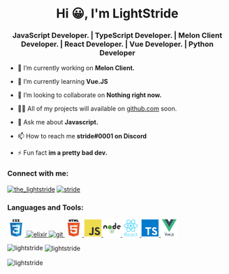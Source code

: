 <h1 align="center">Hi 😀, I'm LightStride</h1>
<h3 align="center">JavaScript Developer. | TypeScript Developer. | Melon Client Developer. | React Developer. | Vue Developer. | Python Developer </h3>

- 🔭 I’m currently working on **Melon Client.**

- 🌱 I’m currently learning **Vue.JS**

- 👯 I’m looking to collaborate on **Nothing right now.**

- 👨‍💻 All of my projects will available on [github.com](github.com) soon.

- 💬 Ask me about **Javascript.**

- 📫 How to reach me **stride#0001 on Discord**

- ⚡ Fun fact **im a pretty bad dev.**

<h3 align="left">Connect with me:</h3>
<p align="left">
<a href="https://twitter.com/the_lightstride" target="blank"><img align="center" src="https://cdn.jsdelivr.net/npm/simple-icons@3.0.1/icons/twitter.svg" alt="the_lightstride" height="30" width="40" /></a>
<a href="https://www.youtube.com/channel/UChswSncIBi8zueVv_YdTs-w" target="blank"><img align="center" src="https://cdn.jsdelivr.net/npm/simple-icons@3.0.1/icons/youtube.svg" alt="stride" height="30" width="40" /></a>
</p>

<h3 align="left">Languages and Tools:</h3>
<p align="left"> <a href="https://www.w3schools.com/css/" target="_blank"> <img src="https://raw.githubusercontent.com/devicons/devicon/master/icons/css3/css3-original-wordmark.svg" alt="css3" width="40" height="40"/> </a> <a href="https://elixir-lang.org" target="_blank"> <img src="https://www.vectorlogo.zone/logos/elixir-lang/elixir-lang-icon.svg" alt="elixir" width="40" height="40"/> </a> <a href="https://git-scm.com/" target="_blank"> <img src="https://www.vectorlogo.zone/logos/git-scm/git-scm-icon.svg" alt="git" width="40" height="40"/> </a> <a href="https://www.w3.org/html/" target="_blank"> <img src="https://raw.githubusercontent.com/devicons/devicon/master/icons/html5/html5-original-wordmark.svg" alt="html5" width="40" height="40"/> </a> <a href="https://developer.mozilla.org/en-US/docs/Web/JavaScript" target="_blank"> <img src="https://raw.githubusercontent.com/devicons/devicon/master/icons/javascript/javascript-original.svg" alt="javascript" width="40" height="40"/> </a> <a href="https://nodejs.org" target="_blank"> <img src="https://raw.githubusercontent.com/devicons/devicon/master/icons/nodejs/nodejs-original-wordmark.svg" alt="nodejs" width="40" height="40"/> </a> <a href="https://reactjs.org/" target="_blank"> <img src="https://raw.githubusercontent.com/devicons/devicon/master/icons/react/react-original-wordmark.svg" alt="react" width="40" height="40"/> </a> <a href="https://www.typescriptlang.org/" target="_blank"> <img src="https://raw.githubusercontent.com/devicons/devicon/master/icons/typescript/typescript-original.svg" alt="typescript" width="40" height="40"/> </a> <a href="https://vuejs.org/" target="_blank"> <img src="https://raw.githubusercontent.com/devicons/devicon/master/icons/vuejs/vuejs-original-wordmark.svg" alt="vuejs" width="40" height="40"/> </a> </p>

<p><img align="left" src="https://github-readme-stats.vercel.app/api/top-langs?username=lightstride&show_icons=true&locale=en&layout=compact" alt="lightstride" /></p>

<p>&nbsp;<img align="center" src="https://github-readme-stats.vercel.app/api?username=lightstride&show_icons=true&theme=dark&locale=en" alt="lightstride" /></p>

<p><img align="center" src="https://github-readme-streak-stats.herokuapp.com/?user=lightstride&" alt="lightstride" /></p>
